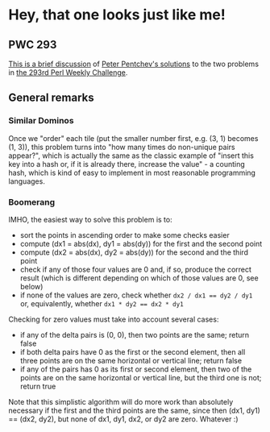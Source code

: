 <!--
SPDX-FileCopyrightText: Peter Pentchev <roam@ringlet.net>
SPDX-License-Identifier: BSD-2-Clause
-->

# Hey, that one looks just like me!

## PWC 293

[This is a brief discussion][ringlet-home] of
[Peter Pentchev's solutions][pp-293] to the two problems in
[the 293rd Perl Weekly Challenge][pwc-293].

## General remarks

### Similar Dominos

Once we "order" each tile (put the smaller number first, e.g. (3, 1) becomes (1, 3)),
this problem turns into "how many times do non-unique pairs appear?", which is
actually the same as the classic example of "insert this key into a hash or,
if it is already there, increase the value" - a counting hash, which is kind of
easy to implement in most reasonable programming languages.

### Boomerang

IMHO, the easiest way to solve this problem is to:

- sort the points in ascending order to make some checks easier
- compute (dx1 = abs(dx), dy1 = abs(dy)) for the first and the second point
- compute (dx2 = abs(dx), dy2 = abs(dy)) for the second and the third point
- check if any of those four values are 0 and, if so, produce the correct result
  (which is different depending on which of those values are 0, see below)
- if none of the values are zero, check whether `dx2 / dx1 == dy2 / dy1` or,
  equivalently, whether `dx1 * dy2 == dx2 * dy1`

Checking for zero values must take into account several cases:
- if any of the delta pairs is (0, 0), then two points are the same; return false
- if both delta pairs have 0 as the first or the second element, then all three
  points are on the same horizontal or vertical line; return false
- if any of the pairs has 0 as its first or second element, then two of the points are
  on the same horizontal or vertical line, but the third one is not; return true

Note that this simplistic algorithm will do more work than absolutely necessary if
the first and the third points are the same, since then (dx1, dy1) == (dx2, dy2), but
none of dx1, dy1, dx2, or dy2 are zero. Whatever :)

[pp-293]: https://github.com/manwar/perlweeklychallenge-club/tree/master/challenge-293/ppentchev "Peter Pentchev's solutions on GitHub"
[pwc-293]: https://theweeklychallenge.org/blog/perl-weekly-challenge-293/ "The 293rd Perl Weekly Challenge"
[ringlet-home]: https://devel.ringlet.net/misc/perlweeklychallenge-club/293/ "This page at Ringlet"
